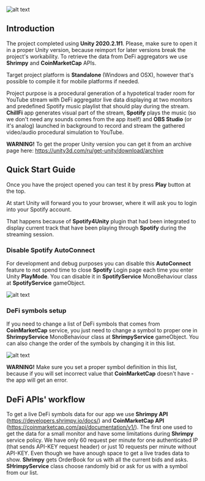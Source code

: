 
![alt text](https://github.com/ssemino/ChillFi/blob/main/Assets/Resources/README/readme00.png)
 
 ## Introduction
 
 The project completed using **Unity 2020.2.1f1**. Please, make sure to open it in a proper Unity version, because reimport for later versions break the project's workability.
 To retrieve the data from DeFi aggregators we use **Shrimpy** and **CoinMarketCap** APIs.
 
 Target project platform is **Standalone** (Windows and OSX), however that's possible to compile it for mobile platforms if needed.
 
 Project purpose is a procedural generation of a hypotetical trader room for YouTube stream with DeFi aggregator live data displaying at two monitors and predefined Spotify music playlist that should play during the stream.
 **ChillFi** app generates visual part of the stream, **Spotify** plays the music (so we don't need any sounds comes from the app itself) and **OBS Studio** (or it's analog) launched in background to record and stream the gathered video/audio procedural simulation to YouTube.
 
 **WARNING!**
 To get the proper Unity version you can get it from an archive page here: https://unity3d.com/ru/get-unity/download/archive
 
 ## Quick Start Guide
 
 Once you have the project opened you can test it by press **Play** button at the top.
 
 At start Unity will forward you to your browser, where it will ask you to login into your Spotify account.
 
 That happens because of **Spotify4Unity** plugin that had been integrated to display current track that have been playing through **Spotify** during the streaming session.

### Disable Spotify AutoConnect
For development and debug purposes you can disable this **AutoConnect** feature to not spend time to close **Spotify** Login page each time you enter Unity **PlayMode**.
You can disable it in **SpotifyService** MonoBehaviour class at **SpotifyService** gameObject.

![alt text](https://github.com/ssemino/ChillFi/blob/main/Assets/Resources/README/readme01.png)

### DeFi symbols setup

If you need to change a list of DeFi symbols that comes from **CoinMarketCap** service, you just need to change a symbol to proper one in **ShrimpyService** MonoBehaviour class at **ShrimpyService** gameObject. You can also change the order of the symbols by changing it in this list.

![alt text](https://github.com/ssemino/ChillFi/blob/main/Assets/Resources/README/readme02.png)

**WARNING!** Make sure you set a proper symbol definition in this list, because if you will set incorrect value that **CoinMarketCap** doesn't have - the app will get an error.

## DeFi APIs' workflow

To get a live DeFi symbols data for our app we use **Shrimpy API** (https://developers.shrimpy.io/docs/) and **CoinMarketCap API** (https://coinmarketcap.com/api/documentation/v1/).
The first one used to get the data for a small monitor and have some limitations during **Shrimpy** service policy. We have only 60 request per minute for one authenticated IP (that sends API-KEY request header) or just 10 requests per minute without API-KEY.
Even though we have anough space to get a live trades data to show.
**Shrimpy** gets OrderBook for us with all the current bids and asks. **SHrimpyService** class choose randomly bid or ask for us with a symbol from our list.
